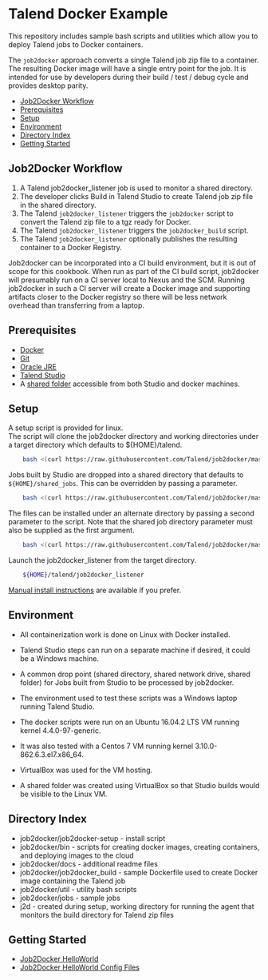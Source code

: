 # Talend Docker Example

This repository includes sample bash scripts and utilities which allow you to deploy Talend jobs to Docker containers.

The `job2docker` approach converts a single Talend job zip file to a container.
The resulting Docker image will have a single entry point for the job.
It is intended for use by developers during their build / test / debug cycle and provides desktop parity.


* [Job2Docker Workflow](#job2docker-workflow)
* [Prerequisites](#prerequisites)
* [Setup](#setup)
* [Environment](#environment)
* [Directory Index](#directory-index)
* [Getting Started](#getting-started)


## Job2Docker Workflow

1.  A Talend job2docker_listener job is used to monitor a shared directory.
2.  The developer clicks Build in Talend Studio to create Talend job zip file in the shared directory.
3.  The Talend `job2docker_listener` triggers the `job2docker` script to convert the Talend zip file to a tgz ready for Docker.
4.  The Talend `job2docker_listener` triggers the `job2docker_build` script.
5.  The Talend `job2docker_listener` optionally publishes the resulting container to a Docker Registry.


Job2docker can be incorporated into a CI build environment, but it is out of scope for this cookbook.
When run as part of the CI build script, job2docker will presumably run on a CI server local to Nexus and the SCM.
Running job2docker in such a CI server will create a Docker image and supporting artifacts closer to the Docker registry so there will be less network overhead than transferring from a laptop.


## Prerequisites

* [Docker](docs/install-docker.md)
* [Git](https://gist.github.com/derhuerst/1b15ff4652a867391f03#file-linux-md)
* [Oracle JRE](http://www.oracle.com/technetwork/java/javase/downloads/index.html)
* [Talend Studio](https://info.talend.com/request-talend-data-integration.html)
* A [shared folder](docs/vm_shared_folder.md) accessible from both Studio and docker machines.


## Setup

A setup script is provided for linux.  
The script will clone the job2docker directory and working directories under a target directory which defaults to ${HOME}/talend.

````bash
    bash <(curl https://raw.githubusercontent.com/Talend/job2docker/master/job2docker-setup)
````

Jobs built by Studio are dropped into a shared directory that defaults to `${HOME}/shared_jobs`.  This can be overridden by passing a parameter.

````bash
    bash <(curl https://raw.githubusercontent.com/Talend/job2docker/master/job2docker-setup) ${HOME}/my_shared_jobs
````

The files can be installed under an alternate directory by passing a second parameter to the script.  Note that the shared job directory parameter must also be supplied as the first argument.

````bash
    bash <(curl https://raw.githubusercontent.com/Talend/job2docker/master/job2docker-setup) ${HOME}/shared_jobs ${HOME}/mytalend
````

Launch the job2docker_listener from the target directory.

````bash
    ${HOME}/talend/job2docker_listener
````

[Manual install instructions](docs/manual_install.md) are available if you prefer.


## Environment

* All containerization work is done on Linux with Docker installed.
* Talend Studio steps can run on a separate machine if desired, it could be a Windows machine.
* A common drop point (shared directory, shared network drive, shared folder) for Jobs built from Studio to be processed by job2docker.

* The environment used to test these scripts was a Windows laptop running Talend Studio.
* The docker scripts were run on an Ubuntu 16.04.2 LTS VM running kernel 4.4.0-97-generic.
* It was also tested with a Centos 7 VM running kernel 3.10.0-862.6.3.el7.x86_64.
* VirtualBox was used for the VM hosting.
* A shared folder was created using VirtualBox so that Studio builds would be visible to the Linux VM.


## Directory Index

* job2docker/job2docker-setup - install script
* job2docker/bin - scripts for creating docker images, creating containers, and deploying images to the cloud
* job2docker/docs - additional readme files
* job2docker/job2docker_build - sample Dockerfile used to create Docker image containing the Talend job
* job2docker/util - utility bash scripts
* job2docker/jobs - sample jobs
* j2d - created during setup, working directory for running the agent that monitors the build directory for Talend zip files


## Getting Started

* [Job2Docker HelloWorld](docs/job2docker-hello-world.md)
* [Job2Docker HelloWorld Config Files](docs/job2docker-hello-world-config-files.md)

